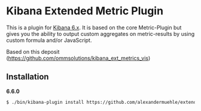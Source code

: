 # Kibana Extended Metric Plugin

This is a plugin for [Kibana 6.x](https://www.elastic.co/products/kibana).
It is based on the core Metric-Plugin but gives you the ability to output custom aggregates on metric-results by using custom formula and/or JavaScript.

Based on this deposit (https://github.com/ommsolutions/kibana_ext_metrics_vis)

## Installation

**6.6.0**

```sh
$ ./bin/kibana-plugin install https://github.com/alexandermuehle/extended_metric_vis/releases/download/6.6.0/kibana_ext_metrics_vis-6.6.0.zip
```
